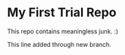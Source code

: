 # My First Trial Repo

This repo contains meaningless junk. :)

This line added through new branch.

